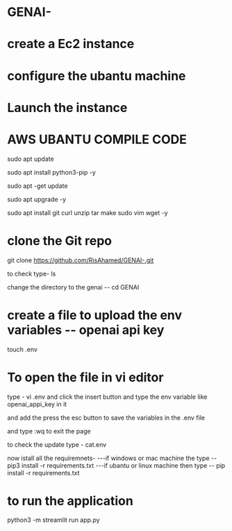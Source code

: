 # GENAI-

# create a Ec2 instance

# configure the ubantu  machine

# Launch the instance

# AWS UBANTU COMPILE CODE
sudo apt update

sudo apt install python3-pip -y

sudo apt -get update

sudo apt upgrade -y

sudo apt install git curl unzip tar make sudo vim wget -y

# clone the Git repo

git clone https://github.com/RisAhamed/GENAI-.git

to check type-  ls

change the directory to the genai -- cd GENAI

# create a file to upload the env variables -- openai api key

touch .env

# To open the file in vi editor 
type - vi .env
and click the  insert button and  type  the env  variable like openai_appi_key in it

and add the press the esc button to save the variables in the .env file 

and type :wq to exit the page

to check the update type - cat.env

now istall all the requiremnets-
---if windows or mac machine the type -- pip3 install -r requirements.txt
---if ubantu or linux  machine  then type -- pip install -r requirements.txt

# to run the application

python3 -m streamlit run app.py


